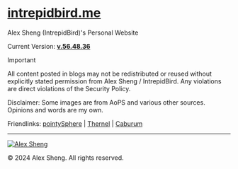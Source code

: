 # [intrepidbird.me](https://intrepidbird.me)

Alex Sheng (IntrepidBird)'s Personal Website

Current Version: [**v.56.48.36**](https://github.com/intrepidbird/intrepidbird.github.io/releases/tag/v.56.48.36)

> [!IMPORTANT]  
> All content posted in blogs may not be redistributed or reused without explicitly stated permission from Alex Sheng / IntrepidBird. Any violations are direct violations of the Security Policy.

Disclaimer: Some images are from AoPS and various other sources. Opinions and words are my own.

Friendlinks: [pointySphere](https://pointysphere.github.io) | [Thernel](https://thernel.me) | [Caburum](https://caburum.is-a.dev)

----------------------------------------------

[![Alex Sheng](https://intrepidbird.me/images/intrepidmaths.jpg)](https://intrepidbird.me/)

© 2024 Alex Sheng. All rights reserved.
